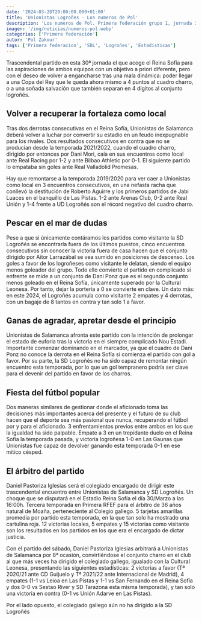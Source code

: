 ```yaml
---
date: '2024-03-28T20:00:00.000+01:00'
title: 'Unionistas Logroñes - Los numeros de Pol'
description: 'Los numeros de Pol. Primera federación grupo 1, jornada 30.'
imagen: '/img/noticias/numeros-pol.webp'
categorias: ['Primera federación']
autor: 'Pol Zakour'
tags: ['Primera federacion', 'SDL', 'Logroñes', 'Estadísticas']
---
```


Trascendental partido en esta 30ª jornada el que acoge el Reina Sofía para las aspiraciones de ambos equipos con un objetivo a priori diferente, pero con el deseo de volver a engancharse tras una mala dinámica: poder llegar a una Copa del Rey que le queda ahora mismo a 4 puntos al cuadro charro, o a una soñada salvación que también separan en 4 dígitos  al conjunto logroñés. 

## Volver a recuperar la fortaleza como local

Tras dos derrotas consecutivas en el Reina Sofía, Unionistas de Salamanca deberá volver a luchar por convertir su estadio en un feudo inexpugnable para los rivales. Dos resultados consecutivos en contra que no se producían desde la temporada 2021/2022, cuando el cuadro charro, dirigido por entonces por Dani Mori, caía en sus encuentros como local ante Real Racing por 1-2 y ante Bilbao Athletic por 0-1. El siguiente partido lo empataba sin goles ante Real Valladolid Promesas. 

Hay que remontarse a la temporada 2019/2020 para ver caer a Unionistas como local en 3 encuentros consecutivos, en una nefasta racha que conllevó la destitución de Roberto Aguirre y los primeros partidos de Jabi Luaces en el banquillo de Las Pistas. 1-2 ante Arenas Club, 0-2 ante Real Unión y 1-4 frente a UD Logroñés son el récord negativo del cuadro charro.

## Pescar en el mar de dudas

Pese a que si únicamente contáramos los partidos como visitante la SD Logroñés se encontraría fuera de los últimos puestos, cinco encuentros consecutivos sin conocer la victoria fuera de casa hacen que el conjunto dirigido por Aitor Larrazábal se vea sumido en posiciones de descenso. Los goles a favor de los logroñeses como visitante le delatan, siendo el equipo menos goleador del grupo. Todo ello convierte el partido en complicado si enfrente se mide a un conjunto de Dani Ponz que es el segundo conjunto menos goleado en el Reina Sofía, únicamente superado por la Cultural Leonesa. Por tanto, dejar la portería a 0 se convierte en clave. Un dato más: en este 2024, el Logroñés acumula como visitante 2 empates y 4 derrotas, con un bagaje de 8 tantos en contra y tan solo 1 a favor. 

## Ganas de agradar, apretar desde el principio

Unionistas de Salamanca afronta este partido con la intención de prolongar el estado de euforia tras la victoria en el siempre complicado Nou Estadi. Importante comenzar dominando en el marcador, ya que el cuadro de Dani Ponz no conoce la derrota en el Reina Sofía si comienza el partido con gol a favor. Por su parte, la SD Logroñés no ha sido capaz de remontar ningún encuentro esta temporada, por lo que un gol tempranero podría ser clave para el devenir del partido en favor de los charros. 

## Fiesta del fútbol popular

Dos maneras similares de gestionar donde el aficionado toma las decisiones más importantes acerca del presente y el futuro de su club hacen que el deporte sea más pasional que nunca, recuperando el fútbol por y para el aficionado. 3 enfrentamientos previos entre ambos en los que la igualdad ha sido palpable. Empate a 3 en un trepidante duelo en el Reina Sofía la temporada pasada, y victoria logroñesa 1-0 en Las Gaunas que Unionistas fue capaz de devolver ganando esta temporada 0-1 en ese mítico césped.

## El árbitro del partido

Daniel Pastoriza Iglesias será el colegiado encargado de dirigir este trascendental encuentro entre Unionistas de Salamanca y SD Logroñés. Un choque que se disputará en el Estadio Reina Sofía el día 30/Marzo a las 16:00h. Tercera temporada en Primera RFEF para el árbitro de 36 años natural de Moaña, perteneciente al Colegio gallego. 5 tarjetas amarillas promedia por partido esta temporada, en la que tan solo ha mostrado una cartulina roja. 12 victorias locales, 5 empates y 15 victorias como visitante son los resultados en los partidos en los que era el encargado de dictar justicia.

Con el partido del sábado, Daniel Pastoriza Iglesias arbitrará a Unionistas de Salamanca por 8ª ocasión, convirtiéndose el conjunto charro en el club al que más veces ha dirigido el colegiado gallego, igualado con la Cultural Leonesa, presentando las siguientes estadísticas: 2 victorias a favor (Tª 2020/21 ante CD Guijuelo y Tª 2021/22 ante Internacional de Madrid), 4 empates (1-1 vs Leioa en Las Pistas y 1-1 vs San Fernando en el Reina Sofía y dos 0-0 vs Sestao River y SD Tarazona esta misma temporada), y tan solo una victoria en contra (0-1 vs Unión Adarve en Las Pistas).

Por el lado opuesto, el colegiado gallego aún no ha dirigido a la SD Logroñés
